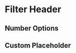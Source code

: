 # Filter Header

<slot name="OPTIONS"/>

<slot name="example"/>

<slot name="example2"/>

<slot name="example3"/>

## Number Options

<slot name="example4"/>

## Custom Placeholder

<slot name="example5"/>
